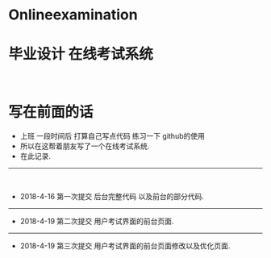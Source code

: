 # Onlineexamination
# 毕业设计 在线考试系统
 
# 写在前面的话
*  上班 一段时间后 打算自己写点代码 练习一下 github的使用
*    所以在这帮着朋友写了一个在线考试系统.
*    在此记录.
 
---
 
* 2018-4-16	第一次提交 后台完整代码 以及前台的部分代码.

---

* 2018-4-19	第二次提交	用户考试界面的前台页面.

---

* 2018-4-19	第三次提交	用户考试界面的前台页面修改以及优化页面.
